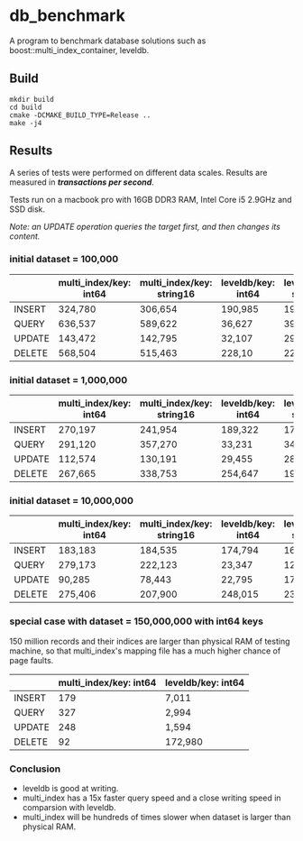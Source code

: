# db_benchmark

A program to benchmark database solutions such as boost::multi_index_container, leveldb.

## Build

```shell
mkdir build
cd build
cmake -DCMAKE_BUILD_TYPE=Release ..
make -j4
```

## Results

A series of tests were performed on different data scales. Results are measured in ***transactions per second***.

Tests run on a macbook pro with 16GB DDR3 RAM, Intel Core i5 2.9GHz and SSD disk.

*Note: an UPDATE operation queries the target first, and then changes its content.*

### initial dataset = 100,000

|             | multi_index/key: int64 | multi_index/key: string16 | leveldb/key: int64 | leveldb/key: string16 |
| ----------- | ---------------------- | ------------------------- | ------------------ | --------------------- |
| INSERT      | 324,780                | 306,654                   | 190,985            | 193,573               |
| QUERY       | 636,537                | 589,622                   | 36,627             | 39,842                |
| UPDATE      | 143,472                | 142,795                   | 32,107             | 29,975                |
| DELETE      | 568,504                | 515,463                   | 228,10             | 223,41                |

### initial dataset = 1,000,000

|             | multi_index/key: int64 | multi_index/key: string16 | leveldb/key: int64 | leveldb/key: string16 |
| ----------- | ---------------------- | ------------------------- | ------------------ | --------------------- |
| INSERT      | 270,197                | 241,954                   | 189,322            | 174,581               |
| QUERY       | 291,120                | 357,270                   | 33,231             | 34,575                |
| UPDATE      | 112,574                | 130,191                   | 29,455             | 28,918                |
| DELETE      | 267,665                | 338,753                   | 254,647            | 198,649               |

### initial dataset = 10,000,000

|             | multi_index/key: int64 | multi_index/key: string16 | leveldb/key: int64 | leveldb/key: string16 |
| ----------- | ---------------------- | ------------------------- | ------------------ | --------------------- |
| INSERT      | 183,183                | 184,535                   | 174,794            | 165,809               |
| QUERY       | 279,173                | 222,123                   | 23,347             | 12,996                |
| UPDATE      | 90,285                 | 78,443                    | 22,795             | 17,041                |
| DELETE      | 275,406                | 207,900                   | 248,015            | 237,812               |

### special case with dataset = 150,000,000 with int64 keys

150 million records and their indices are larger than physical RAM of testing machine, so that multi_index's mapping file has a much higher chance of page faults.

|             | multi_index/key: int64 | leveldb/key: int64 |
| ----------- | ---------------------- | -------------------|
| INSERT      | 179                    | 7,011              |
| QUERY       | 327                    | 2,994              |
| UPDATE      | 248                    | 1,594              |
| DELETE      | 92                     | 172,980            |

### Conclusion

- leveldb is good at writing.
- multi_index has a 15x faster query speed and a close writing speed in comparsion with leveldb.
- multi_index will be hundreds of times slower when dataset is larger than physical RAM.

